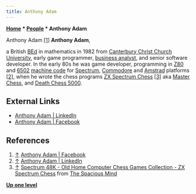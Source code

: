 ```yaml
---
title: Anthony Adam
---
```

**[Home](Home "Home") * [People](People "People") * Anthony Adam**

[](https://www.facebook.com/Ant.Tyranthraxus) Anthony Adam <a id="cite-note-1" href="#cite-ref-1">[1]</a>
**Anthony Adam**,

a British [BEd](https://en.wikipedia.org/wiki/Bachelor_of_Education) in mathematics in 1982 from [Canterbury Christ Church University](https://en.wikipedia.org/wiki/Canterbury_Christ_Church_University), early game programmer, [business analyst](https://en.wikipedia.org/wiki/Business_analyst), and senior software developer. In the early 80s he was game developer, programming in [Z80](Z80 "Z80") and [6502](6502 "6502") [machine code](https://en.wikipedia.org/wiki/Machine_code) for [Spectrum](ZX_Spectrum "ZX Spectrum"), [Commodore](Commodore_64 "Commodore 64") and [Amstrad](Amstrad_CPC "Amstrad CPC") platforms <a id="cite-note-2" href="#cite-ref-2">[2]</a>, when he wrote the chess programs [ZX Spectrum Chess](ZX_Spectrum_Chess "ZX Spectrum Chess") <a id="cite-note-3" href="#cite-ref-3">[3]</a> aka [Master Chess](Master_Chess "Master Chess"), and [Death Chess 5000](index.php?title=Death_Chess_5000&action=edit&redlink=1 "Death Chess 5000 (page does not exist)").

## External Links

- [Anthony Adam | LinkedIn](https://www.linkedin.com/in/anthony-adam-39069068)
- [Anthony Adam | Facebook](https://www.facebook.com/Ant.Tyranthraxus)

## References

1. <a id="cite-ref-1" href="#cite-note-1">↑</a> [Anthony Adam | Facebook](https://www.facebook.com/Ant.Tyranthraxus)
1. <a id="cite-ref-2" href="#cite-note-2">↑</a> [Anthony Adam | LinkedIn](https://www.linkedin.com/in/anthony-adam-39069068)
1. <a id="cite-ref-3" href="#cite-note-3">↑</a> [Spectrum 48K - Old Home Computer Chess Games Collection - ZX Spectrum Chess](http://www.spacious-mind.com/html/spectrum_48k_zx_spectrum_chess.html) from [The Spacious Mind](The_Spacious_Mind "The Spacious Mind")

**[Up one level](People "People")**

